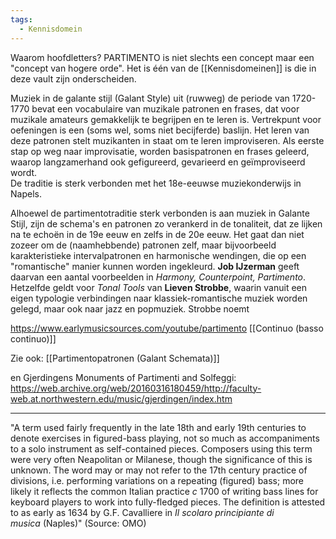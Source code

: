 ```yaml
---
tags:
  - Kennisdomein
---
```

Waarom hoofdletters? PARTIMENTO is niet slechts een concept maar een "concept van hogere orde". Het is één van de [[Kennisdomeinen]] is die in deze vault zijn onderscheiden. 

Muziek in de galante stijl (Galant Style) uit (ruwweg) de periode van 1720-1770 bevat een vocabulaire van muzikale patronen en frases, dat voor muzikale amateurs gemakkelijk te begrijpen en te leren is. Vertrekpunt voor oefeningen is een (soms wel, soms niet becijferde) baslijn. Het leren van deze patronen stelt muzikanten in staat om te leren improviseren. Als eerste stap op weg naar improvisatie, worden basispatronen en frases geleerd, waarop langzamerhand ook gefigureerd, gevarieerd en geïmproviseerd wordt.  
De traditie is sterk verbonden met het 18e-eeuwse muziekonderwijs in Napels.

Alhoewel de partimentotraditie sterk verbonden is aan muziek in Galante Stijl, zijn de schema's en patronen zo verankerd in de tonaliteit, dat ze lijken na te echoën in de 19e eeuw en zelfs in de 20e eeuw. Het gaat dan niet zozeer om de (naamhebbende) patronen zelf, maar bijvoorbeeld karakteristieke intervalpatronen en harmonische wendingen, die op een "romantische" manier kunnen worden ingekleurd. 
**Job IJzerman** geeft daarvan een aantal voorbeelden in *Harmony, Counterpoint, Partimento*. Hetzelfde geldt voor *Tonal Tools* van **Lieven Strobbe**, waarin vanuit een eigen typologie  verbindingen naar klassiek-romantische muziek worden gelegd, maar ook naar jazz en popmuziek. Strobbe noemt 

https://www.earlymusicsources.com/youtube/partimento
[[Continuo (basso continuo)]]

Zie ook: [[Partimentopatronen (Galant Schemata)]]

en Gjerdingens Monuments of Partimenti and Solfeggi:
https://web.archive.org/web/20160316180459/http://faculty-web.at.northwestern.edu/music/gjerdingen/index.htm

---
"A term used fairly frequently in the late 18th and early 19th centuries to denote exercises in figured-bass playing, not so much as accompaniments to a solo instrument as self-contained pieces. Composers using this term were very often Neapolitan or Milanese, though the significance of this is unknown. The word may or may not refer to the 17th century practice of divisions, i.e. performing variations on a repeating (figured) bass; more likely it reflects the common Italian practice _c_ 1700 of writing bass lines for keyboard players to work into fully-fledged pieces. The definition is attested to as early as 1634 by G.F. Cavalliere in _Il scolaro principiante di musica_ (Naples)" 
(Source: OMO)
